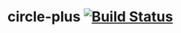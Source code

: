 # circle-plus [![Build Status](https://travis-ci.org/liu-chong/circle-plus.svg?branch=master)](https://travis-ci.org/liu-chong/circle-plus)
